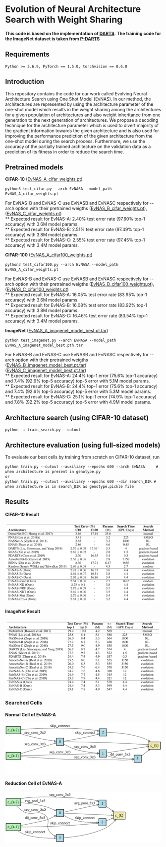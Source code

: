 # Evolution of Neural Architecture Search with Weight Sharing

**This code is based on the implementation of  [DARTS](https://github.com/quark0/darts).**
**The training code for the ImageNet dataset is taken from [P-DARTS](https://github.com/chenxin061/pdarts)**


## Requirements
```
Python >= 3.6.9, PyTorch == 1.5.0, torchvision == 0.6.0
```

## Introduction
This repository contains the code for our work called Evolving Neural Architecture Search using One Shot Model (EvNAS). In our method,
the architectures are represented by using the architecture parameter of the one-shot model which results in the weight sharing among
the architectures for a given population of architectures and also weight inheritance from one generation to the next generation of architectures.
We propose a decoding technique for the architecture parameter which is used to divert majority of the gradient information towards the
given architecture and is also used for improving the performance prediction of the given architecture from the one-shot model
during the search process. Furthermore, we use the accuracy of the partially trained architecture on the validation data as a prediction
of its fitness in order to reduce the search time.

## Pretrained models
**CIFAR-10** ([EvNAS_A_cifar_weights.pt](https://drive.google.com/file/d/1NFLOLLBwdq79QB2O4S7lXV4NL6Oho0ba/view?usp=sharing))
```
python3 test_cifar.py --arch EvNASA --model_path EvNAS_A_cifar_weights.pt
```
For EvNAS-B and EvNAS-C use EvNASB and EvNASC respectively for --arch option with their pretrained weigths
([EvNAS_B_cifar_weights.pt](https://drive.google.com/file/d/1zV1idPB0dZ3T8t5TwdCMHhMvvsK-yUW7/view?usp=sharing)),
([EvNAS_C_cifar_weights.pt](https://drive.google.com/file/d/17rU4zO_2l21-OdJLH9ffk-n8_xDFK7-M/view?usp=sharing))<br />
** Expected result for EvNAS-A: 2.40% test error rate (97.60% top-1 accuracy) with 3.6M model params. <br />
** Expected result for EvNAS-B: 2.51% test error rate (97.49% top-1 accuracy) with 3.8M model params.<br />
** Expected result for EvNAS-C: 2.55% test error rate (97.45% top-1 accuracy) with 3.4M model params.<br />

**CIFAR-100** ([EvNAS_A_cifar100_weights.pt](https://drive.google.com/file/d/1xEN9eQAB2pIvufqmQpGo_W3-KB9LIUi1/view?usp=sharing))
```
python3 test_cifar100.py --arch EvNASA --model_path EvNAS_A_cifar_weights.pt
```
For EvNAS-B and EvNAS-C use EvNASB and EvNASC respectively for --arch option with their pretrained weigths
([EvNAS_B_cifar100_weights.pt](https://drive.google.com/file/d/1brjKC4vDUAfbi2QWDewEXVLWxETdVX7g/view?usp=sharing)),
([EvNAS_C_cifar100_weights.pt](https://drive.google.com/file/d/1WuHmwc9n3BakOqHlcUuqN30MRlRx7ziT/view?usp=sharing))<br />
** Expected result for EvNAS-A: 16.05% test error rate (83.95% top-1 accuracy) with 3.6M model params. <br />
** Expected result for EvNAS-B: 16.08% test error rate (83.92% top-1 accuracy) with 3.8M model params.<br />
** Expected result for EvNAS-C: 16.46% test error rate (83.54% top-1 accuracy) with 3.4M model params.<br />

**ImageNet** ([EvNAS_A_imagenet_model_best.pt.tar](https://drive.google.com/file/d/15I5D2vkkGSOemAckxOqDfPCPTPsHeFRR/view?usp=sharing))
```
python test_imagenet.py --arch EvNASA --model_path EvNAS_A_imagenet_model_best.pth.tar
```
For EvNAS-B and EvNAS-C use EvNASB and EvNASC respectively for --arch option with their pretrained weigths
([EvNAS_B_imagenet_model_best.pt.tar](https://drive.google.com/file/d/1fpwY2fpioWFKmIFvC1DIZEamvdbT6ll5/view?usp=sharing))
([EvNAS_C_imagenet_model_best.pt.tar](https://drive.google.com/file/d/1ulQVVOAiHi6f-yst7XChxuT7QybbwB9Z/view?usp=sharing))<br />
** Expected result for EvNAS-A: 24.4% top-1 error (75.6% top-1 accuracy) and 7.4% (92.6% top-5 accuracy) top-5 error with 5.1M model params.<br />
** Expected result for EvNAS-B: 24.4% top-1 error (75.6% top-1 accuracy) and 7.4% (92.6% top-5 accuracy) top-5 error with 5.3M model params.<br />
** Expected result for EvNAS-C: 25.1% top-1 error (74.9% top-1 accuracy) and 7.8% (92.2% top-5 accuracy) top-5 error with 4.9M model params.<br />

## Architecture search (using CIFAR-10 dataset)
```
python -i train_search.py --cutout
```

## Architecture evaluation (using full-sized models)
To evaluate our best cells by training from scratch on CIFAR-10 dataset, run
```
python train.py --cutout --auxiliary --epochs 600 --arch EvNASA	    # when architecture is present in genotype.py
or
python train.py --cutout --auxiliary --epochs 600 --dir search_DIR # when architecture is in search_DIR as genotype.pickle file
```

## Results
#### CIFAR-10 Result
![cifar_table](img/cifar_res.png)
#### ImageNet Result
![imagenet_table](img/imagenet_res.png)

### Searched Cells
#### Normal Cell of EvNAS-A
![normal_cell](img/normal_cell.png)

#### Reduction Cell of EvNAS-A
![reduce_cell](img/reduce_cell.png)

